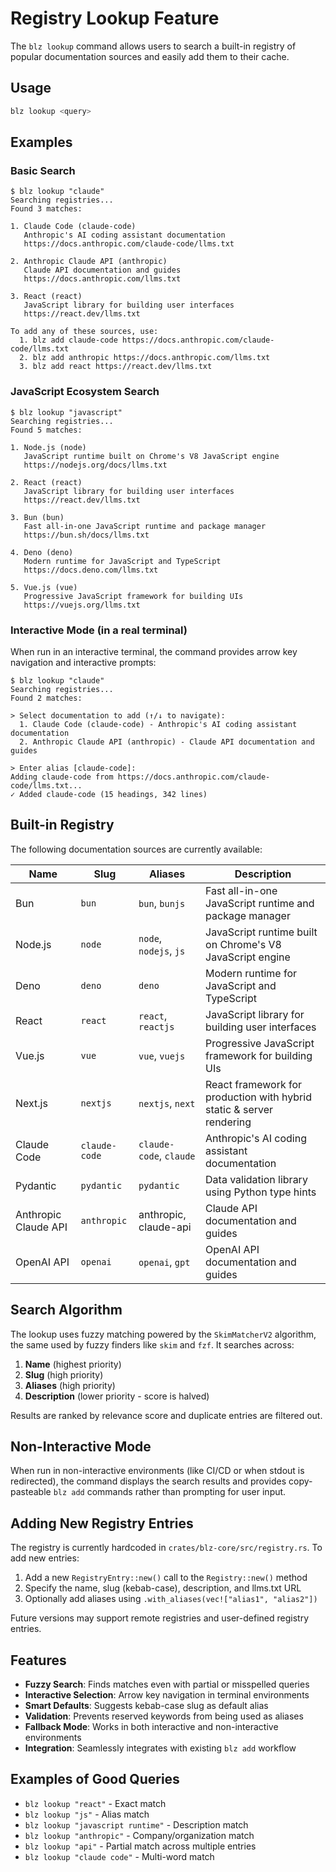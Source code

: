 # Registry Lookup Feature

The `blz lookup` command allows users to search a built-in registry of popular documentation sources and easily add them to their cache.

## Usage

```bash
blz lookup <query>
```

## Examples

### Basic Search

```text
$ blz lookup "claude"
Searching registries...
Found 3 matches:

1. Claude Code (claude-code)
   Anthropic's AI coding assistant documentation
   https://docs.anthropic.com/claude-code/llms.txt

2. Anthropic Claude API (anthropic)
   Claude API documentation and guides
   https://docs.anthropic.com/llms.txt

3. React (react)
   JavaScript library for building user interfaces
   https://react.dev/llms.txt

To add any of these sources, use:
  1. blz add claude-code https://docs.anthropic.com/claude-code/llms.txt
  2. blz add anthropic https://docs.anthropic.com/llms.txt
  3. blz add react https://react.dev/llms.txt
```

### JavaScript Ecosystem Search

```text
$ blz lookup "javascript"
Searching registries...
Found 5 matches:

1. Node.js (node)
   JavaScript runtime built on Chrome's V8 JavaScript engine
   https://nodejs.org/docs/llms.txt

2. React (react)
   JavaScript library for building user interfaces
   https://react.dev/llms.txt

3. Bun (bun)
   Fast all-in-one JavaScript runtime and package manager
   https://bun.sh/docs/llms.txt

4. Deno (deno)
   Modern runtime for JavaScript and TypeScript
   https://docs.deno.com/llms.txt

5. Vue.js (vue)
   Progressive JavaScript framework for building UIs
   https://vuejs.org/llms.txt
```

### Interactive Mode (in a real terminal)
When run in an interactive terminal, the command provides arrow key navigation and interactive prompts:

```text
$ blz lookup "claude"
Searching registries...
Found 2 matches:

> Select documentation to add (↑/↓ to navigate):
  1. Claude Code (claude-code) - Anthropic's AI coding assistant documentation  
  2. Anthropic Claude API (anthropic) - Claude API documentation and guides

> Enter alias [claude-code]: 
Adding claude-code from https://docs.anthropic.com/claude-code/llms.txt...
✓ Added claude-code (15 headings, 342 lines)
```

## Built-in Registry

The following documentation sources are currently available:

| Name | Slug | Aliases | Description |
|------|------|---------|-------------|
| Bun | `bun` | `bun`, `bunjs` | Fast all-in-one JavaScript runtime and package manager |
| Node.js | `node` | `node`, `nodejs`, `js` | JavaScript runtime built on Chrome's V8 JavaScript engine |
| Deno | `deno` | `deno` | Modern runtime for JavaScript and TypeScript |
| React | `react` | `react`, `reactjs` | JavaScript library for building user interfaces |
| Vue.js | `vue` | `vue`, `vuejs` | Progressive JavaScript framework for building UIs |
| Next.js | `nextjs` | `nextjs`, `next` | React framework for production with hybrid static & server rendering |
| Claude Code | `claude-code` | `claude-code`, `claude` | Anthropic's AI coding assistant documentation |
| Pydantic | `pydantic` | `pydantic` | Data validation library using Python type hints |
| Anthropic Claude API | `anthropic` | anthropic, claude-api | Claude API documentation and guides |
| OpenAI API | `openai` | `openai`, `gpt` | OpenAI API documentation and guides |

## Search Algorithm

The lookup uses fuzzy matching powered by the `SkimMatcherV2` algorithm, the same used by fuzzy finders like `skim` and `fzf`. It searches across:

1. **Name** (highest priority)
2. **Slug** (high priority)  
3. **Aliases** (high priority)
4. **Description** (lower priority - score is halved)

Results are ranked by relevance score and duplicate entries are filtered out.

## Non-Interactive Mode

When run in non-interactive environments (like CI/CD or when stdout is redirected), the command displays the search results and provides copy-pasteable `blz add` commands rather than prompting for user input.

## Adding New Registry Entries

The registry is currently hardcoded in `crates/blz-core/src/registry.rs`. To add new entries:

1. Add a new `RegistryEntry::new()` call to the `Registry::new()` method
2. Specify the name, slug (kebab-case), description, and llms.txt URL
3. Optionally add aliases using `.with_aliases(vec!["alias1", "alias2"])`

Future versions may support remote registries and user-defined registry entries.

## Features

- **Fuzzy Search**: Finds matches even with partial or misspelled queries
- **Interactive Selection**: Arrow key navigation in terminal environments  
- **Smart Defaults**: Suggests kebab-case slug as default alias
- **Validation**: Prevents reserved keywords from being used as aliases
- **Fallback Mode**: Works in both interactive and non-interactive environments
- **Integration**: Seamlessly integrates with existing `blz add` workflow

## Examples of Good Queries

- `blz lookup "react"` - Exact match
- `blz lookup "js"` - Alias match  
- `blz lookup "javascript runtime"` - Description match
- `blz lookup "anthropic"` - Company/organization match
- `blz lookup "api"` - Partial match across multiple entries
- `blz lookup "claude code"` - Multi-word match

